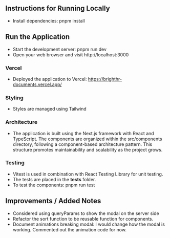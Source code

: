 ## Instructions for Running Locally

- Install dependencies: pnpm install

## Run the Application

- Start the development server: pnpm run dev
- Open your web browser and visit http://localhost:3000

### Vercel

- Deployed the application to Vercel: https://brighthr-documents.vercel.app/

### Styling

- Styles are managed using Tailwind

### Architecture

- The application is built using the Next.js framework with React and TypeScript. The components are organized within the src/components directory, following a component-based architecture pattern. This structure promotes maintainability and scalability as the project grows.

### Testing

- Vitest is used in combination with React Testing Library for unit testing.
- The tests are placed in the **tests** folder.
- To test the components: pnpm run test

## Improvements / Added Notes

- Considered using queryParams to show the modal on the server side
- Refactor the sort function to be reusable function for components.
- Document animations breaking modal: I would change how the modal is working. Commented out the animation code for now.
